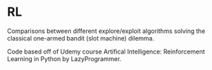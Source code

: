 # RL
Comparisons between different explore/exploit algorithms solving the classical one-armed bandit (slot machine) dilemma. 

Code based off of Udemy course Artifical Intelligence: Reinforcement Learning in Python by LazyProgrammer.
